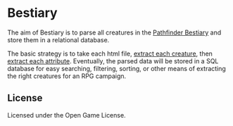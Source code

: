 # Bestiary

The aim of Bestiary is to parse all creatures in the [Pathfinder Bestiary](http://paizo.com/pathfinderRPG/prd/indices/bestiary.html) and store them in a relational database.

The basic strategy is to take each html file, [extract each creature](https://github.com/edwardloveall/bestiary/blob/master/lib/bestiary/parsers/creature.rb), then [extract each attribute](https://github.com/edwardloveall/bestiary/tree/master/lib/bestiary/parsers). Eventually, the parsed data will be stored in a SQL database for easy searching, filtering, sorting, or other means of extracting the right creatures for an RPG campaign.

## License

Licensed under the Open Game License.
